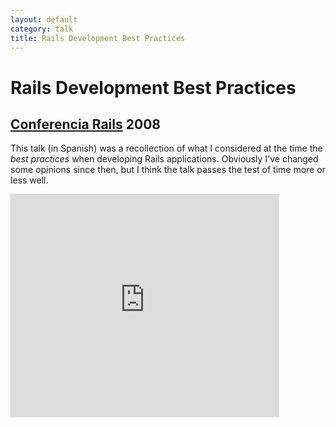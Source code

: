 ```yaml
---
layout: default
category: talk
title: Rails Development Best Practices
---
```


# Rails Development Best Practices
## [Conferencia Rails](http://conferenciarails.org) 2008

This talk (in Spanish) was a recollection of what I considered at the time the *best practices* when developing Rails applications. Obviously I've changed some opinions since then, but I think the talk passes the test of time more or less well.

<iframe src="http://www.slideshare.net/slideshow/embed_code/753028" width="427" height="356" frameborder="0" marginwidth="0" marginheight="0" scrolling="no" style="border:1px solid #CCC;border-width:1px 1px 0;margin-bottom:5px" allowfullscreen webkitallowfullscreen mozallowfullscreen> </iframe>

